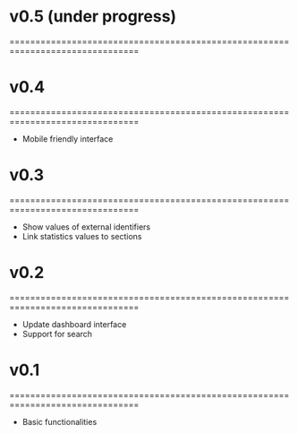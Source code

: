 # v0.5 (under progress)
===============================================================================


# v0.4
===============================================================================
* Mobile friendly interface

# v0.3
===============================================================================
* Show values of external identifiers
* Link statistics values to sections

# v0.2
===============================================================================
* Update dashboard interface
* Support for search 

# v0.1
===============================================================================
* Basic functionalities 
